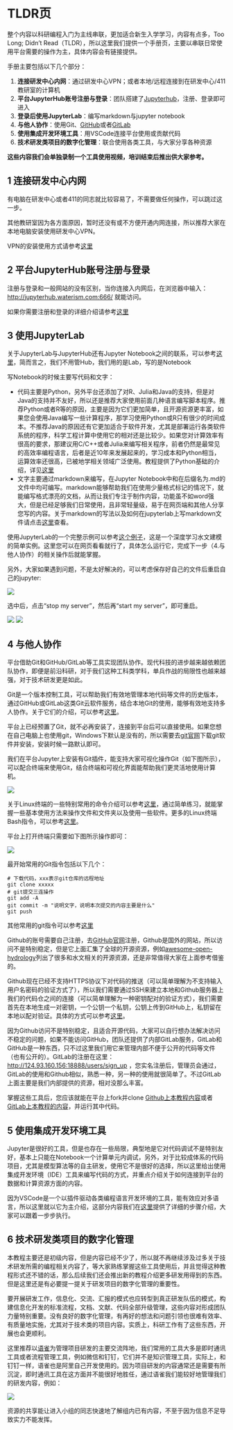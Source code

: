 # TLDR页

整个内容以科研编程入门为主线串联，更加适合新生入学学习，内容有点多，Too Long; Didn’t Read（TLDR），所以这里我们提供一个手册页，主要以串联日常使用平台需要的操作为主，具体内容会有链接提供。

手册主要包括以下几个部分：

1. **连接研发中心内网**：通过研发中心VPN；或者本地/远程连接到在研发中心/411教研室的计算机
2. **平台JupyterHub账号注册与登录**：团队搭建了[Jupyterhub](http://jupyterhub.waterism.com:666/)，注册、登录即可进入
3. **登录后使用JupyterLab**：编写markdown与jupyter notebook
4. **与他人协作**：使用Git、[GitHub](https://github.com/)或者[GitLab](http://124.93.160.156:18888/)
5. **使用集成开发环境工具**：用VSCode连接平台使用或贡献代码
6. **技术研发类项目的数字化管理**：联合使用各类工具，与大家分享各种资源

**这些内容我们会单独录制一个工具使用视频，培训结束后推出供大家参考。**

## 1 连接研发中心内网

有电脑在研发中心或者411的同志就比较容易了，不需要做任何操作，可以跳过这一步。

其他教研室因为各方面原因，暂时还没有或不方便开通内网连接，所以推荐大家在本地电脑安装使用研发中心VPN。

VPN的安装使用方式请参考[这里](https://dlut-water.yuque.com/docs/share/4cab7471-0be7-4570-a51a-8936b1c612d1?#)

## 2 平台JupyterHub账号注册与登录

注册与登录和一般网站的没有区别，当你连接入内网后，在浏览器中输入： http://jupyterhub.waterism.com:666/ 就能访问。

如果你需要注册和登录的详细介绍请参考[这里](https://iheadwater.github.io/iheadwater_hackweek_tutorials/start_from_here.html)

## 3 使用JupyterLab

关于JupyterLab与JupyterHub还有Jupyter Notebook之间的联系，可以参考[这里](https://iheadwater.github.io/iheadwater_hackweek_tutorials/chp1_open_science_workflow/chp1.4_jupyter.html)，简而言之，我们不用管Hub，我们用的是Lab，写的是Notebook

写Notebook的时候主要写代码和文字：

- 代码主要是Python，另外平台还添加了对R、Julia和Java的支持，但是对Java的支持并不友好，所以还是推荐大家使用前面几种语言编写脚本程序。推荐Python或者R等的原因，主要是因为它们更加简单，且开源资源更丰富，如果您会使用Java编写一些计算程序，那学习使用Python或R只有很少的时间成本。不推荐Java的原因还有它更加适合于软件开发，尤其是部署运行各类软件系统的程序，科学工程计算中使用它的相对还是比较少。如果您对计算效率有很高的要求，那建议用C/C++或者Julia来编写相关程序，前者仍然是最常见的高效率编程语言，后者是近10年来发展起来的，学习成本和Python相当，运算效率还很高，已被地学相关领域广泛使用。教程提供了Python基础的介绍，详见[这里](https://iheadwater.github.io/iheadwater_hackweek_tutorials/chp4_intro_to_python/chp4.0_intro.html)
- 文字主要通过markdown来编写，在Jupyter Notebook中和在后缀名为.md的文件中均可编写。markdown能够帮助我们在使用少量格式标记的情况下，就能编写格式漂亮的文档，从而让我们专注于制作内容，功能虽不如word强大，但是已经足够我们日常使用，且非常轻量级，易于在网页端和其他人分享您写的内容。关于markdown的写法以及如何在jupyterlab上写markdown文件请点击[这里](https://iheadwater.github.io/iheadwater_hackweek_tutorials/chp1_open_science_workflow/chp1.4_jupyter.html)查看。

使用JupyterLab的一个完整示例可以参考[这个例子](https://iheadwater.github.io/iheadwater_hackweek_tutorials/chp8_lstm_camels/chp8.1_run_in_jupyter.html)，这是一个深度学习水文建模的简单实例。这里您可以在网页看看就行了，具体怎么运行它，完成下一步（4.与他人协作）的相关操作后就能掌握。

另外，大家如果遇到问题，不是太好解决的，可以考虑保存好自己的文件后重启自己的jupyter:

![](img/jupyterhub_control_panel.png)

选中后，点击“stop my server”，然后再“start my server”，即可重启。

![](img/jupyterhub_stop_server.png)
![](img/jupyterhub_start_server.png)

## 4 与他人协作

平台借助Git和GitHub/GitLab等工具实现团队协作。现代科技的进步越来越依赖团队协作，即便是前沿科研，对于我们这种工科类学科，单兵作战的局限性也越来越强，对于技术研发更是如此。

Git是一个版本控制工具，可以帮助我们有效地管理本地代码等文件的历史版本，通过GitHub或GitLab这类Git云软件服务，结合本地Git的使用，能够有效地支持多人协作。关于它们的介绍，可以参考[这里](https://iheadwater.github.io/iheadwater_hackweek_tutorials/chp3_version_control/chp3.0_introduction.html)。

平台上已经预置了Git，就不必再安装了，连接到平台后可以直接使用。如果您想在自己电脑上也使用git，Windows下默认是没有的，所以需要去[git官网](https://git-scm.com/downloads)下载git软件并安装，安装时候一路默认即可。

我们在平台Jupyter上安装有Git插件，能支持大家可视化操作Git（如下图所示），可以配合终端来使用Git，结合终端和可视化界面能帮助我们更灵活地使用计算机。

![](img/jupyterhub_git_plugin.png)

关于Linux终端的一些特别常用的命令介绍可以参考[这里](https://iheadwater.github.io/iheadwater_hackweek_tutorials/chp1_open_science_workflow/chp1.2.2_common.html)，通过简单练习，就能掌握一些基本使用方法来操作文件和文件夹以及使用一些软件。更多的Linux终端Bash指令，可以参考[这里](https://github.com/Idnan/bash-guide)。

平台上打开终端只需要如下图所示操作即可：

![](img/jupyterhub_terminal.png)

最开始常用的Git指令包括以下几个：

```Shell
# 下载代码，xxx表示git仓库的远程地址
git clone xxxxx
# git提交三连操作
git add -A
git commit -m "说明文字，说明本次提交的内容主要是什么"
git push
```

其他常用的git指令可以参考[这里](https://iheadwater.github.io/iheadwater_hackweek_tutorials/chp3_version_control/chp3.3_git_setup_and_commands.html)

Github的账号需要自己注册，去[GitHub官网](https://github.com/)注册，Github是国外的网站，所以访问不是特别稳定，但是它上面汇集了全球的开源资源，例如[awesome-open-hydrology](https://github.com/iHeadWater/awesome-open-hydrology)列出了很多和水文相关的开源资源，还是非常值得大家在上面参考借鉴的。

Github现在已经不支持HTTPS协议下对代码的推送（可以简单理解为不支持输入用户名密码的验证方式了），所以我们需要通过SSH来建立本地和Github服务器上我们的代码仓之间的连接（可以简单理解为一种密钥配对的验证方式），我们需要首先在本地生成一对密钥，一个公钥一个私钥，公钥上传到GitHub上，私钥留在本地以配对验证。具体的方式可以参考[这里](https://iheadwater.github.io/iheadwater_hackweek_tutorials/chp3_version_control/chp3.2_setup_git.html)。

因为Github访问不是特别稳定，且适合开源代码，大家可以自行想办法解决访问不稳定的问题，如果不能访问GitHub，团队还提供了内部GitLab服务，GitLab和GitHub是一种东西，只不过这里我们用它来管理内部不便于公开的代码等文件（也有公开的）。GitLab的注册在这里：http://124.93.160.156:18888/users/sign_up ，您实名注册后，管理员会通过，GitLab的使用和Github相似，熟悉一种，另一种的使用就很简单了。不过GitLab上面主要是我们内部提供的资源，相对没那么丰富。

掌握这些工具后，您应该就能在平台上fork并clone [Github上本教程内容](https://github.com/iHeadWater/iheadwater_hackweek_tutorials)或者[GitLab上本教程的内容](http://124.93.160.156:18888/ouyangwenyu/iheadwater_hackweek_tutorials)，并运行其中代码。

## 5 使用集成开发环境工具

Jupyter是很好的工具，但是也存在一些局限，典型地是它对代码调试不是特别友好，基本上只能在Notebook一个计算单元内调试，另外，对于比较成体系的代码项目，尤其是模型算法等的自主研发，使用它不是很好的选择，所以这里给出使用集成开发环境（IDE）工具来编写代码的方式，并重点介绍关于如何连接到平台的数据和计算资源方面的内容。

因为VSCode是一个以插件驱动各类编程语言开发环境的工具，能有效应对多语言，所以这里就以它为主介绍，这部分内容我们在[这里](https://iheadwater.github.io/iheadwater_hackweek_tutorials/chp8_lstm_camels/chp8.2_run_in_vscode.html)提供了详细的步骤介绍，大家可以跟着一步步执行。

## 6 技术研发类项目的数字化管理

本教程主要还是初级内容，但是内容已经不少了，所以就不再继续涉及过多关于技术研发所需的编程相关内容了，等大家熟练掌握这些工具使用后，并且觉得这种教程形式还不错的话，那么后续我们还会推出新的教程介绍更多研发用得到的东西。但是这里还是有必要提一提关于研发项目的数字化管理的重要性。

要开展研发工作，信息化、交流、汇报的模式也应转型到真正研发队伍的模式，构建信息化开发的标准流程，文档、文献、代码全部升级管理，这些内容对形成团队力量特别重要。没有良好的数字化管理，有再好的想法和问题引领也很难有效率、有质量地实施，尤其对于技术类的项目内容。实质上，科研工作有了这些东西，开展也会更顺利。

这里推荐以[语雀](https://www.yuque.com/)为管理项目研发的主要交流阵地，我们常用的工具大多是即时通讯工具或者流程管理工具，例如微信和钉钉，它们并不是知识管理工具，实际上，和钉钉一样，语雀也是阿里自己开发使用的。因为项目研发的内容通常还是需要有所沉淀，即时通讯工具在这方面并不能很好地胜任，通过语雀我们能较好地管理我们的研发内容，例如：

![](img/yuque.png)

资源的共享能让进入小组的同志快速地了解组内已有内容，不至于因为信息不足导致实力不能发挥。
